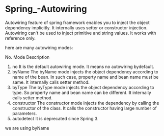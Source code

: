 # Spring_-Autowiring
Autowiring feature of spring framework enables you to inject the object dependency implicitly. It internally uses setter or constructor injection.  Autowiring can't be used to inject primitive and string values. It works with reference only.

here are many autowiring modes:

No.	Mode	  Description
1)	no	    It is the default autowiring mode. It means no autowiring bydefault.
2)	byName	The byName mode injects the object dependency according to name of the bean. In such case, property name and bean name must be             same. It internally calls setter method.
3)	byType	The byType mode injects the object dependency according to type. So property name and bean name can be different. It                        internally calls setter method.
4)	constructor	The constructor mode injects the dependency by calling the constructor of the class. It calls the constructor having large                 number of parameters.
5)	autodetect	It is deprecated since Spring 3.


we are using byName 
<bean id="a" class="org.sssit.A" autowire="byName"></bean>  
